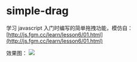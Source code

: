 # simple-drag
学习 javascript 入门时编写的简单拖拽功能，模仿自：[http://js.fgm.cc/learn/lesson6/01.html](http://js.fgm.cc/learn/lesson6/01.html) 

效果图：
![](https://github.com/wind-stone/simple-drag/raw/master/simple-drag.gif)  


